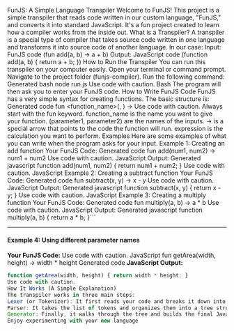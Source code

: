 FunJS: A Simple Language Transpiler
Welcome to FunJS! This project is a simple transpiler that reads code written in our custom language, "FunJS," and converts it into standard JavaScript.
It's a fun project created to learn how a compiler works from the inside out.
What is a Transpiler?
A transpiler is a special type of compiler that takes source code written in one language and transforms it into source code of another language.
In our case:
Input: FunJS code (fun add(a, b) -> a + b)
Output: JavaScript code (function add(a, b) { return a + b; })
How to Run the Transpiler
You can run this transpiler on your computer easily.
Open your terminal or command prompt.
Navigate to the project folder (funjs-compiler).
Run the following command:
Generated bash
node run.js
Use code with caution.
Bash
The program will then ask you to enter your FunJS code.
How to Write FunJS Code
FunJS has a very simple syntax for creating functions.
The basic structure is:
Generated code
fun <function_name>(<parameter1>, <parameter2>) -> <expression>
Use code with caution.
Always start with the fun keyword.
function_name is the name you want to give your function.
(parameter1, parameter2) are the names of the inputs.
-> is a special arrow that points to the code the function will run.
expression is the calculation you want to perform.
Examples
Here are some examples of what you can write when the program asks for your input.
Example 1: Creating an add function
Your FunJS Code:
Generated code
fun add(num1, num2) -> num1 + num2
Use code with caution.
JavaScript Output:
Generated javascript
function add(num1, num2) { return num1 + num2; }
Use code with caution.
JavaScript
Example 2: Creating a subtract function
Your FunJS Code:
Generated code
fun subtract(x, y) -> x - y
Use code with caution.
JavaScript Output:
Generated javascript
function subtract(x, y) { return x - y; }
Use code with caution.
JavaScript
Example 3: Creating a multiply function
Your FunJS Code:
Generated code
fun multiply(a, b) -> a * b
Use code with caution.
JavaScript Output:
Generated javascript
function multiply(a, b) { return a * b; }```

---

#### Example 4: Using different parameter names

**Your FunJS Code:**
Use code with caution.
JavaScript
fun getArea(width, height) -> width * height
Generated code
**JavaScript Output:**

```javascript
function getArea(width, height) { return width * height; }
Use code with caution.
How It Works (A Simple Explanation)
The transpiler works in three main steps:
Lexer (or Tokenizer): It first reads your code and breaks it down into small pieces called "tokens." For example, fun, add, (, a, ).
Parser: It takes the list of tokens and organizes them into a tree structure called an Abstract Syntax Tree (AST). This tree represents the meaning of your code.
Generator: Finally, it walks through the tree and builds the final JavaScript code string from it.
Enjoy experimenting with your new language